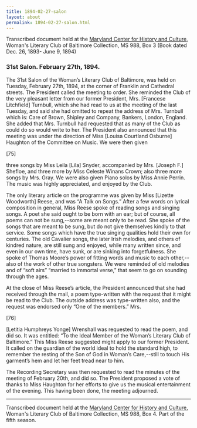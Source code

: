 ```yaml
---
title: 1894-02-27-salon
layout: about
permalink: 1894-02-27-salon.html
---
```

Transcribed document held at the [Maryland Center for History and Culture](http://mdhs.org/), Woman's Literary Club of Baltimore Collection, MS 988, Box 3 (Book dated Dec. 26, 1893- June 9, 1894)

### 31st Salon. February 27th, 1894.

The 31st Salon of the Woman’s Literary Club of Baltimore, was held on Tuesday, February 27th, 1894, at the corner of Franklin and Cathedral streets. The President called the meeting to order. She reminded the Club of the very pleasant letter from our former President, Mrs. [Francese Litchfield] Turnbull, which she had read to us at the meeting of the last Tuesday, and said she had omitted to repeat the address of Mrs. Turnbull which is: Care of Brown, Shipley and Company, Bankers, London, England. She added that Mrs. Turnbull had requested that as many of the Club as could do so would write to her. The President also announced that this meeting was under the direction of Miss [Louisa Courtland Osburne] Haughton of the Committee on Music. We were then given

[75]

three songs by Miss Leila [Lila] Snyder, accompanied by Mrs. [Joseph F.] Shefloe, and three more by Miss Celeste Winans Crown; also three more songs by Mrs. Gray. We were also given Piano solos by Miss Annie Perrin. The music was highly appreciated, and enjoyed by the Club.

The only literary article on the programme was given by Miss [Lizette Woodworth] Reese, and was “A Talk on Songs.” After a few words on lyrical composition in general, Miss Reese spoke of reading songs and singing songs. A poet she said ought to be born with an ear; but of course, all poems can not be sung,--some are meant only to be read. She spoke of the songs that are meant to be sung, but do not give themselves kindly to that service. Some songs which have the true singing qualities hold their own for centuries. The old Cavalier songs, the later Irish melodies, and others of kindred nature, are still sung and enjoyed, while many written since, and even in our own time, have sunk, or are sinking into forgetfulness. She spoke of Thomas Moore’s power of fitting words and music to each other,--also of the work of other true songsters. We were reminded of old melodies and of “soft airs” “married to immortal verse,” that seem to go on sounding through the ages.

At the close of Miss Reese’s article, the President announced that she had received through the mail, a poem type-written with the request that it might be read to the Club. The outside address was type-written also, and the request was endorsed only “One of the members.” Mrs.

[76]

[Letitia Humphreys Yonge] Wrenshall was requested to read the poem, and did so. It was entitled: “To the Ideal Member of the Woman’s Literary Club of Baltimore.” This Miss Reese suggested might apply to our former President. It called on the guardian of the world ideal to hold the standard high, to remember the resting of the Son of God in Woman’s Care,--still to touch His garment’s hem and let her feet tread near to him.

The Recording Secretary was then requested to read the minutes of the meeting of February 20th, and did so. The President proposed a vote of thanks to Miss Haughton for her efforts to give us the musical entertainment of the evening. This having been done, the meeting adjourned.
<hr>

Transcribed document held at the [Maryland Center for History and Culture](http://mdhs.org/), Woman's Literary Club of Baltimore Collection, MS 988, Box 4. Part of the fifth season.